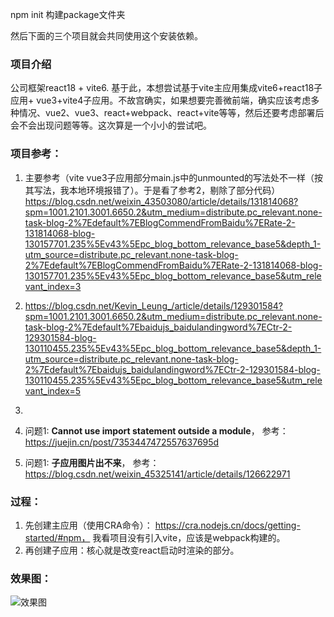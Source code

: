 npm init 构建package文件夹

然后下面的三个项目就会共同使用这个安装依赖。

### 项目介绍

公司框架react18 + vite6. 基于此，本想尝试基于vite主应用集成vite6+react18子应用+ vue3+vite4子应用。不故宫确实，如果想要完善微前端，确实应该考虑多种情况、vue2、vue3、react+webpack、react+vite等等，然后还要考虑部署后会不会出现问题等等。这次算是一个小小的尝试吧。


### 项目参考：
1. 主要参考（vite vue3子应用部分main.js中的unmounted的写法处不一样（按其写法，我本地环境报错了）。于是看了参考2，剔除了部分代码） https://blog.csdn.net/weixin_43503080/article/details/131814068?spm=1001.2101.3001.6650.2&utm_medium=distribute.pc_relevant.none-task-blog-2%7Edefault%7EBlogCommendFromBaidu%7ERate-2-131814068-blog-130157701.235%5Ev43%5Epc_blog_bottom_relevance_base5&depth_1-utm_source=distribute.pc_relevant.none-task-blog-2%7Edefault%7EBlogCommendFromBaidu%7ERate-2-131814068-blog-130157701.235%5Ev43%5Epc_blog_bottom_relevance_base5&utm_relevant_index=3

2. https://blog.csdn.net/Kevin_Leung_/article/details/129301584?spm=1001.2101.3001.6650.2&utm_medium=distribute.pc_relevant.none-task-blog-2%7Edefault%7Ebaidujs_baidulandingword%7ECtr-2-129301584-blog-130110455.235%5Ev43%5Epc_blog_bottom_relevance_base5&depth_1-utm_source=distribute.pc_relevant.none-task-blog-2%7Edefault%7Ebaidujs_baidulandingword%7ECtr-2-129301584-blog-130110455.235%5Ev43%5Epc_blog_bottom_relevance_base5&utm_relevant_index=5
3. 
4. 问题1: **Cannot use import statement outside a module**， 参考：https://juejin.cn/post/7353447472557637695d
4. 问题1: **子应用图片出不来**， 参考：https://blog.csdn.net/weixin_45325141/article/details/126622971

### 过程：
1. 先创建主应用（使用CRA命令）： https://cra.nodejs.cn/docs/getting-started/#npm， 我看项目没有引入vite，应该是webpack构建的。
2. 再创建子应用：核心就是改变react启动时渲染的部分。

### 效果图：

![效果图](https://i.ibb.co/nf1jJwy/887d8fed-b2a3-43a9-bcf7-67236b70c507.gif)
